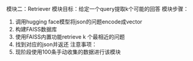 模块二：Retriever
模块目标：给定一个query提取k个可能的回答
模块步骤：
1. 调用hugging face模型将json的问题encode成vector
2. 构建FAISS数据库
3. 使用FAISS内置功能retrieve k 个最相近的问题
4. 找到对应的json并返还
注意事项：
1. 现阶段使用100条手动收集的数据进行该模块
